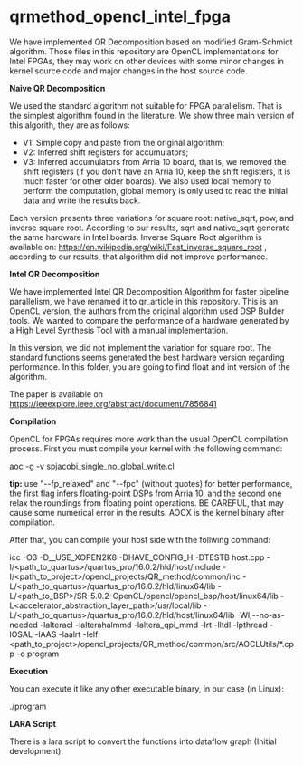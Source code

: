 # qrmethod_opencl_intel_fpga

We have implemented QR Decomposition based on modified Gram-Schmidt algorithm. Those files in this repository are OpenCL implementations for Intel FPGAs, they may work on other devices with some minor changes in kernel source code and major changes in the host source code.


**Naive QR Decomposition**

We used the standard algorithm not suitable for FPGA parallelism. That is the simplest algorithm found in the literature. We show three main version of this algorith, they are as follows:

- V1: Simple copy and paste from the original algorithm;
- V2: Inferred shift registers for accumulators;
- V3: Inferred accumulators from Arria 10 board, that is, we removed the shift registers (if you don't have an Arria 10, keep the shift registers, it is much faster for other older boards). We also used local memory to perform the computation, global memory is only used to read the initial data and write the results back.

Each version presents three variations for square root: native_sqrt, pow, and inverse square root. According to our results, sqrt and native_sqrt generate the same hardware in Intel boards. Inverse Square Root algorithm is available on: https://en.wikipedia.org/wiki/Fast_inverse_square_root , according to our results, that algorithm did not improve performance.


**Intel QR Decomposition**

We have implemented Intel QR Decomposition Algorithm for faster pipeline parallelism, we have renamed it to qr_article in this repository. This is an OpenCL version, the authors from the original algorithm used DSP Builder tools. We wanted to compare the performance of a hardware generated by a High Level Synthesis Tool with a manual implementation.

In this version, we did not implement the variation for square root. The standard functions seems generated the best hardware version regarding performance. In this folder, you are going to find float and int version of the algorithm.

The paper is available on https://ieeexplore.ieee.org/abstract/document/7856841 


**Compilation**

OpenCL for FPGAs requires more work than the usual OpenCL compilation process. First you must compile your kernel with the following command:

aoc -g -v spjacobi_single_no_global_write.cl

**tip:** use "--fp_relaxed" and "--fpc" (without quotes) for better performance, the first flag infers floating-point DSPs from Arria 10, and the second one relax the roundings from floating point operations. BE CAREFUL, that may cause some numerical error in the results. AOCX is the kernel binary after compilation.

After that, you can compile your host side with the follwing command:

icc -O3 -D__USE_XOPEN2K8 -DHAVE_CONFIG_H -DTESTB host.cpp -I/<path_to_quartus>/quartus_pro/16.0.2/hld/host/include -I/<path_to_project>/opencl_projects/QR_method/common/inc -L/<path_to_quartus>/quartus_pro/16.0.2/hld/linux64/lib -L/<path_to_BSP>/SR-5.0.2-OpenCL/opencl/opencl_bsp/host/linux64/lib -L<accelerator_abstraction_layer_path>/usr/local/lib -L/<path_to_quartus>/quartus_pro/16.0.2/hld/host/linux64/lib -Wl,--no-as-needed -lalteracl -lalterahalmmd -laltera_qpi_mmd -lrt -lltdl  -lpthread -lOSAL -lAAS -laalrt -lelf <path_to_project>/opencl_projects/QR_method/common/src/AOCLUtils/*.cpp -o program


**Execution**

You can execute it like any other executable binary, in our case (in Linux):

./program

**LARA Script**

There is a lara script to convert the functions into dataflow graph (Initial development).

